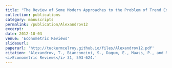 ```yaml
---
title: "The Review of Some Modern Approaches to the Problem of Trend Extraction"
collection: publications
category: manuscripts
permalink: /publication/Alexandrov12
excerpt: 
date: 2012-10-03
venue: 'Econometric Reviews'
slidesurl: 
paperurl: 'http://tuckermcelroy.github.io/files/Alexandrov12.pdf'
citation: 'Alexandrov, T., Bianconcini, S., Dagum, E., Maass, P., and McElroy, T. (2012) &quot;The Review of Some Modern Approaches to the Problem of Trend Extraction.&quot; 
<i>Econometric Reviews</i> 31, 593-624.'
---
```

